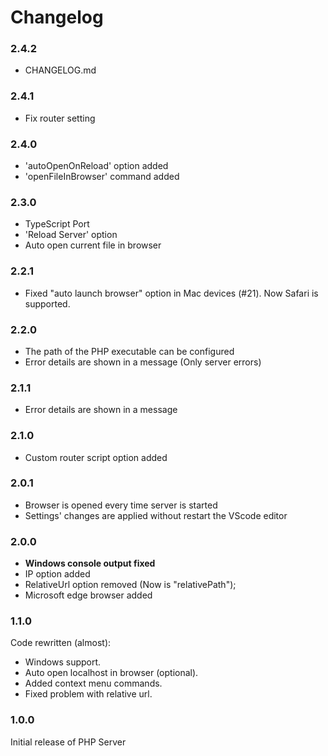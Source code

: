 # Changelog

### 2.4.2
* CHANGELOG.md

### 2.4.1
* Fix router setting

### 2.4.0
* 'autoOpenOnReload' option added
* 'openFileInBrowser' command added

### 2.3.0
* TypeScript Port
* 'Reload Server' option
* Auto open current file in browser

### 2.2.1
* Fixed "auto launch browser" option in Mac devices (#21). Now Safari is supported.

### 2.2.0
* The path of the PHP executable can be configured
* Error details are shown in a message (Only server errors)

### 2.1.1
* Error details are shown in a message

### 2.1.0
* Custom router script option added

### 2.0.1
* Browser is opened every time server is started
* Settings' changes are applied without restart the VScode editor

### 2.0.0
* **Windows console output fixed**
* IP option added
* RelativeUrl option removed (Now is "relativePath");
* Microsoft edge browser added

### 1.1.0
Code rewritten (almost):
* Windows support.
* Auto open localhost in browser (optional).
* Added context menu commands.
* Fixed problem with relative url.

### 1.0.0
Initial release of PHP Server